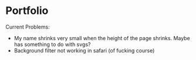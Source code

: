 # Portfolio


Current Problems: 
- My name shrinks very small when the height of the page shrinks. Maybe has something to do with svgs? 
- Background filter not working in safari (of fucking course)